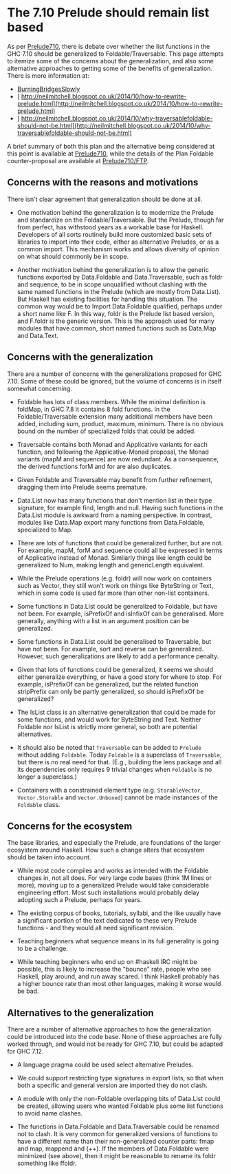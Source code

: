 # The 7.10 Prelude should remain list based


As per [Prelude710](prelude710), there is debate over whether the list functions in the GHC 7.10 should be generalized to Foldable/Traversable. This page attempts to itemize some of the concerns about the generalization, and also some alternative approaches to getting some of the benefits of generalization. There is more information at:

- [BurningBridgesSlowly](burning-bridges-slowly)
- [ http://neilmitchell.blogspot.co.uk/2014/10/how-to-rewrite-prelude.html](http://neilmitchell.blogspot.co.uk/2014/10/how-to-rewrite-prelude.html)
- [ http://neilmitchell.blogspot.co.uk/2014/10/why-traversablefoldable-should-not-be.html](http://neilmitchell.blogspot.co.uk/2014/10/why-traversablefoldable-should-not-be.html)


A brief summary of both this plan and the alternative being considered at this point is available at [Prelude710](prelude710), while the details of the Plan Foldable counter-proposal are available at [Prelude710/FTP](prelude710/ftp).

## Concerns with the reasons and motivations


There isn't clear agreement that generalization should be done at all.

- One motivation behind the generalization is to modernize the Prelude and standardize on the Foldable/Traversable. But the Prelude, though far from perfect, has withstood years as a workable base for Haskell. Developers of all sorts routinely build more customized basic sets of libraries to import into their code, either as alternative Preludes, or as a common import. This mechanism works and allows diversity of opinion on what should commonly be in scope.

- Another motivation behind the generalization is to allow the generic functions exported by Data.Foldable and Data.Traversable, such as foldr and sequence, to be in scope unqualified without clashing with the same named functions in the Prelude (which are mostly from Data.List). But Haskell has existing facilities for handling this situation. The common way would be to Import Data.Foldable qualified, perhaps under a short name like F. In this way, foldr is the Prelude list based version, and F.foldr is the generic version. This is the approach used for many modules that have common, short named functions such as Data.Map and Data.Text.

## Concerns with the generalization


There are a number of concerns with the generalizations proposed for GHC 7.10. Some of these could be ignored, but the volume of concerns is in itself somewhat concerning.

- Foldable has lots of class members. While the minimal definition is foldMap, in GHC 7.8 it contains 8 fold functions. In the Foldable/Traversable extension many additional members have been added, including sum, product, maximum, minimum. There is no obvious bound on the number of specialized folds that could be added.

- Traversable contains both Monad and Applicative variants for each function, and following the Applicative-Monad proposal, the Monad variants (mapM and sequence) are now redundant. As a consequence, the derived functions forM and for are also duplicates.

- Given Foldable and Traversable may benefit from further refinement, dragging them into Prelude seems premature.

- Data.List now has many functions that don't mention list in their type signature, for example find, length and null. Having such functions in the Data.List module is awkward from a naming perspective. In contrast, modules like Data.Map export many functions from Data.Foldable, specialized to Map.

- There are lots of functions that could be generalized further, but are not. For example, mapM, forM and sequence could all be expressed in terms of Applicative instead of Monad. Similarly things like length could be generalized to Num, making length and genericLength equivalent.

- While the Prelude operations (e.g. foldr) will now work on containers such as Vector, they still won't work on things like ByteString or Text, which in some code is used far more than other non-list containers.

- Some functions in Data.List could be generalized to Foldable, but have not been. For example, isPrefixOf and isInfixOf can be generalised. More generally, anything with a list in an argument position can be generalized.

- Some functions in Data.List could be generalised to Traversable, but have not been. For example, sort and reverse can be generalized. However, such generalizations are likely to add a performance penalty.

- Given that lots of functions could be generalized, it seems we should either generalize everything, or have a good story for where to stop. For example, isPrefixOf can be generalized, but the related function stripPrefix can only be partly generalized, so should isPrefixOf be generalized?

- The IsList class is an alternative generalization that could be made for some functions, and would work for ByteString and Text. Neither Foldable nor IsList is strictly more general, so both are potential alternatives.

- It should also be noted that `Traversable` can be added to `Prelude` without adding `Foldable`.  Today `Foldable` is a superclass of `Traversable`, but there is no real need for that.  (E.g., building the lens package and all its dependencies only requires 9 trivial changes when `Foldable` is no longer a superclass.)

- Containers with a constrained element type (e.g. `StorableVector`, `Vector.Storable` and `Vector.Unboxed`) cannot be made instances of the `Foldable` class.

## Concerns for the ecosystem


The base libraries, and especially the Prelude, are foundations of the larger ecosystem around Haskell. How such a change alters that ecosystem should be taken into account.

- While most code compiles and works as intended with the Foldable changes in, not all does. For very large code bases (think 1M lines or more), moving up to a generalized Prelude would take considerable engineering effort. Most such installations would probably delay adopting such a Prelude, perhaps for years.

- The existing corpus of books, tutorials, syllabi, and the like usually have a significant portion of the text dedicated to these very Prelude functions - and they would all need significant revision. 

- Teaching beginners what sequence means in its full generality is going to be a challenge.

- While teaching beginners who end up on \#haskell IRC might be possible, this is likely to increase the "bounce" rate, people who see Haskell, play around, and run away scared. I think Haskell probably has a higher bounce rate than most other languages, making it worse would be bad.

## Alternatives to the generalization


There are a number of alternative approaches to how the generalization could be introduced into the code base. None of these approaches are fully worked through, and would not be ready for GHC 7.10, but could be adapted for GHC 7.12.

- A language pragma could be used select alternative Preludes.

- We could support restricting type signatures in export lists, so that when both a specific and general version are imported they do not clash.

- A module with only the non-Foldable overlapping bits of Data.List could be created, allowing users who wanted Foldable plus some list functions to avoid name clashes.

- The functions in Data.Foldable and Data.Traversable could be renamed not to clash. It is very common for generalized versions of functions to have a different name than their non-generalized counter parts: fmap and map, mappend and (++).  If the members of Data.Foldable were minimized (see above), then it might be reasonable to rename its foldr something like ffoldr.

